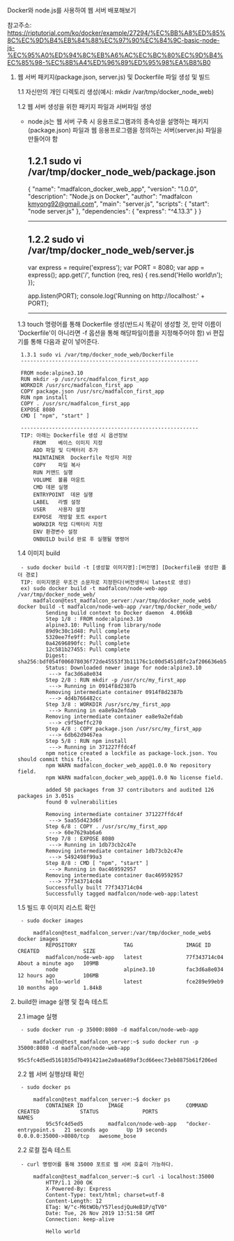 Docker와 node.js를 사용하여 웹 서버 배포해보기


참고주소: https://riptutorial.com/ko/docker/example/27294/%EC%BB%A8%ED%85%8C%EC%9D%B4%EB%84%88%EC%97%90%EC%84%9C-basic-node-js-%EC%95%A0%ED%94%8C%EB%A6%AC%EC%BC%80%EC%9D%B4%EC%85%98-%EC%8B%A4%ED%96%89%ED%95%98%EA%B8%B0


1. 웹 서버 패키지(package.json, server.js) 및 Dockerfile 파일 생성 및 빌드

	1.1 자신만의 개인 디렉토리 생성(예시: mkdir /var/tmp/docker_node_web)
	
	
	1.2 웹 서버 생성을 위한 패키지 파일과 서버파일 생성
	 - node.js는 웹 서버 구축 시 응용프로그램과의 종속성을 설명하는 패키지(package.json) 파일과 웹 응용프로그램을 정의하는 서버(server.js) 파일을 만들어야 함

		1.2.1 sudo vi /var/tmp/docker_node_web/package.json
		---------------------------------------------------------
		
		 {
		   "name": "madfalcon_docker_web_app",
		   "version": "1.0.0",
		   "description": "Node.js on Docker",
		   "author": "madfalcon <kmyong92@gmail.com>",
		   "main": "server.js",
		   "scripts": {
			 "start": "node server.js"
		   },
		   "dependencies": {
			 "express": "^4.13.3"
		   }
		 }
		
		---------------------------------------------------------

		1.2.2 sudo vi /var/tmp/docker_node_web/server.js
		---------------------------------------------------------
		
		 var express = require('express');
		 var PORT = 8080;
		 var app = express();
		 app.get('/', function (req, res) {
		   res.send('Hello world\n');
		 });
		 
		 app.listen(PORT);
		 console.log('Running on http://localhost:' + PORT);
		
		---------------------------------------------------------
		
		
		
	1.3	touch 명령어를 통해 Dockerfile 생성(반드시 똑같이 생성할 것, 만약 이름이 'Dockerfile'이 아니라면 -f 옵션을 통해 해당파일이름을 지정해주어야 함)
		vi 편집기를 통해 다음과 같이 넣어준다.
		
		1.3.1 sudo vi /var/tmp/docker_node_web/Dockerfile
		---------------------------------------------------------
		
		FROM node:alpine3.10
		RUN mkdir -p /usr/src/madfalcon_first_app
		WORKDIR /usr/src/madfalcon_first_app
		COPY package.json /usr/src/madfalcon_first_app
		RUN npm install
		COPY . /usr/src/madfalcon_first_app
		EXPOSE 8080
		CMD [ "npm", "start" ]
		
		---------------------------------------------------------
		TIP: 아래는 Dockerfile 생성 시 옵션정보
			FROM	베이스 이미지 지정	
			ADD	파일 및 디렉터리 추가
			MAINTAINER	Dockerfile 작성자 저장	
			COPY	파일 복사
			RUN	커맨드 실행	
			VOLUME	볼륨 마운트
			CMD	데몬 실행	
			ENTRYPOINT	데몬 실행
			LABEL	라벨 설정	
			USER	사용자 설정
			EXPOSE	개방할 포트 export	
			WORKDIR	작업 디렉터리 지정
			ENV	환경변수 설정	
			ONBUILD	build 완료 후 실행될 명령어



	1.4 이미지 build
	
		- sudo docker build -t [생성할 이미지명]:[버전명] [Dockerfile을 생성한 폴더 경로]
		TIP: 이미지명은 무조건 소문자로 지정한다(버전생략시 latest로 생성)
		ex) sudo docker build -t madfalcon/node-web-app /var/tmp/docker_node_web/
			madfalcon@test_madfalcon_server:/var/tmp/docker_node_web$ docker build -t madfalcon/node-web-app /var/tmp/docker_node_web/
				Sending build context to Docker daemon  4.096kB
				Step 1/8 : FROM node:alpine3.10
				alpine3.10: Pulling from library/node
				89d9c30c1d48: Pull complete 
				5320ee7fe9ff: Pull complete 
				0a42696890fc: Pull complete 
				12c581b27455: Pull complete 
				Digest: sha256:bdf054f006078036f72de45553f3b11176c1c00d5451d8fc2af206636eb54d70
				Status: Downloaded newer image for node:alpine3.10
				 ---> fac3d6a8e034
				Step 2/8 : RUN mkdir -p /usr/src/my_first_app
				 ---> Running in 0914f8d2387b
				Removing intermediate container 0914f8d2387b
				 ---> 4d4b766482cc
				Step 3/8 : WORKDIR /usr/src/my_first_app
				 ---> Running in ea8e9a2efdab
				Removing intermediate container ea8e9a2efdab
				 ---> c9f5beffc270
				Step 4/8 : COPY package.json /usr/src/my_first_app
				 ---> 6db62d9467ea
				Step 5/8 : RUN npm install
				 ---> Running in 371227ffdc4f
				npm notice created a lockfile as package-lock.json. You should commit this file.
				npm WARN madfalcon_docker_web_app@1.0.0 No repository field.
				npm WARN madfalcon_docker_web_app@1.0.0 No license field.

				added 50 packages from 37 contributors and audited 126 packages in 3.051s
				found 0 vulnerabilities

				Removing intermediate container 371227ffdc4f
				 ---> 5aa55d423d6f
				Step 6/8 : COPY . /usr/src/my_first_app
				 ---> 60e7629ab6a6
				Step 7/8 : EXPOSE 8080
				 ---> Running in 1db73cb2c47e
				Removing intermediate container 1db73cb2c47e
				 ---> 5492498f99a3
				Step 8/8 : CMD [ "npm", "start" ]
				 ---> Running in 0ac469592957
				Removing intermediate container 0ac469592957
				 ---> 77f343714c04
				Successfully built 77f343714c04
				Successfully tagged madfalcon/node-web-app:latest
			
			
			
	1.5 빌드 후 이미지 리스트 확인
	
		- sudo docker images
		
			madfalcon@test_madfalcon_server:/var/tmp/docker_node_web$ docker images
				REPOSITORY               TAG                 IMAGE ID            CREATED              SIZE
				madfalcon/node-web-app   latest              77f343714c04        About a minute ago   109MB
				node                     alpine3.10          fac3d6a8e034        12 hours ago         106MB
				hello-world              latest              fce289e99eb9        10 months ago        1.84kB
			



2. build한 image 실행 및 접속 테스트

	2.1 image 실행
	
		- sudo docker run -p 35000:8080 -d madfalcon/node-web-app
		
			madfalcon@test_madfalcon_server:~$ sudo docker run -p 35000:8080 -d madfalcon/node-web-app
				95c5fc4d5ed5161035d7b491421ae2a0aa689af3cd66eec73eb8875b61f206ed
			
			
			
	2.2 웹 서버 실행상태 확인
	
		- sudo docker ps
		
			madfalcon@test_madfalcon_server:~$ docker ps
				CONTAINER ID        IMAGE                    COMMAND                  CREATED             STATUS              PORTS                     NAMES
				95c5fc4d5ed5        madfalcon/node-web-app   "docker-entrypoint.s   21 seconds ago      Up 19 seconds       0.0.0.0:35000->8080/tcp   awesome_bose
		
		
		
	2.2 로컬 접속 테스트
	
		- curl 명령어를 통해 35000 포트로 웹 서버 호출이 가능하다.
		
			madfalcon@test_madfalcon_server:~$ curl -i localhost:35000
				HTTP/1.1 200 OK
				X-Powered-By: Express
				Content-Type: text/html; charset=utf-8
				Content-Length: 12
				ETag: W/"c-M6tWOb/Y57lesdjQuHeB1P/qTV0"
				Date: Tue, 26 Nov 2019 13:51:58 GMT
				Connection: keep-alive
				
				Hello world